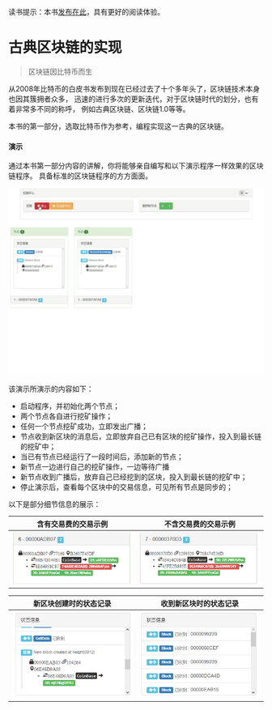 读书提示：本书[发布在此](https://book.uchaindb.com/)，具有更好的阅读体验。

# 古典区块链的实现

> 区块链因比特币而生

从2008年比特币的白皮书发布到现在已经过去了十个多年头了，区块链技术本身也因其簇拥者众多，
迅速的进行多次的更新迭代，对于区块链时代的划分，也有着非常多不同的称呼，
例如古典区块链、区块链1.0等等。

本书的第一部分，选取比特币作为参考，编程实现这一古典的区块链。

#### 演示

通过本书第一部分内容的讲解，你将能够亲自编写和以下演示程序一样效果的区块链程序。
具备标准的区块链程序的方方面面。

![](_images/demo.gif)

该演示所演示的内容如下：

* 启动程序，并初始化两个节点；
* 两个节点各自进行挖矿操作；
* 任何一个节点挖矿成功，立即发出广播；
* 节点收到新区块的消息后，立即放弃自己已有区块的挖矿操作，投入到最长链的挖矿中；
* 当已有节点已经运行了一段时间后，添加新的节点；
* 新节点一边进行自己的挖矿操作，一边等待广播
* 新节点收到广播后，放弃自己已经挖到的区块，投入到最长链的挖矿中；
* 停止演示后，查看每个区块中的交易信息，可见所有节点是同步的；

以下是部分细节信息的展示：

| 含有交易费的交易示例    | 不含交易费的交易示例    |
| :-:                     | :-:                     |
| ![](_images/demo-1.png) | ![](_images/demo-2.png) |

| 新区块创建时的状态记录  | 收到新区块时的状态记录  |
| :-:                     | :-:                     |
| ![](_images/demo-3.png) | ![](_images/demo-4.png) |
